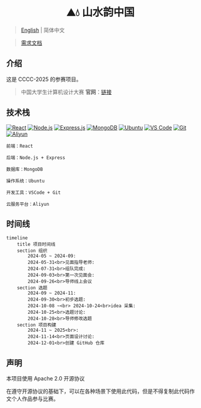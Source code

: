 <h1 align="center">⛰️💧 山水韵中国</h1>

> [English](./README.md) | 简体中文

> [需求文档](https://github.com/2311719626/CCCC_Project/blob/main/Other/%E9%9C%80%E6%B1%82%E6%96%87%E6%A1%A3.pdf)

## 介绍

这是 CCCC-2025 的参赛项目。

> 中国大学生计算机设计大赛 **官网**：[链接](https://jsjds.blcu.edu.cn/index.htm)

## 技术栈

[![React](https://img.shields.io/badge/react-%2320232a.svg?style=for-the-badge&logo=react&logoColor=%2361DAFB)](https://reactjs.org/)
[![Node.js](https://img.shields.io/badge/node.js-6DA55F?style=for-the-badge&logo=node.js&logoColor=white)](https://nodejs.org/)
[![Express.js](https://img.shields.io/badge/express.js-%23404d59.svg?style=for-the-badge&logo=express&logoColor=%2361DAFB)](https://expressjs.com/)
[![MongoDB](https://img.shields.io/badge/MongoDB-%234ea94b.svg?style=for-the-badge&logo=mongodb&logoColor=white)](https://www.mongodb.com/)
[![Ubuntu](https://img.shields.io/badge/Ubuntu-E95420?style=for-the-badge&logo=ubuntu&logoColor=white)](https://cn.ubuntu.com/)
[![VS Code](https://img.shields.io/badge/Visual%20Studio%20Code-0078d7.svg?style=for-the-badge&logo=visual-studio-code&logoColor=white)](https://code.visualstudio.com/)
[![Git](https://img.shields.io/badge/git-%23F05033.svg?style=for-the-badge&logo=git&logoColor=white)](https://git-scm.com/)
[![Aliyun](https://img.shields.io/badge/Aliyun-FF6A00?style=for-the-badge&logo=aliyun&logoColor=white)](https://www.aliyun.com/)

```
前端：React

后端：Node.js + Express

数据库：MongoDB

操作系统：Ubuntu

开发工具：VSCode + Git

云服务平台：Aliyun
```

## 时间线

```mermaid
timeline
    title 项目时间线
    section 组织
        2024-05 ~ 2024-09:
        2024-05-31<br>见面指导老师:
        2024-07-31<br>组队完成:
        2024-09-03<br>第一次见面会:
        2024-09-26<br>导师线上会议
    section 选题
        2024-09 ~ 2024-11:
        2024-09-30<br>初步选题:
        2024-10-08 ~<br> 2024-10-24<br>idea 采集:
        2024-10-25<br>选题讨论:
        2024-10-28<br>导师修改选题
    section 项目构建
        2024-11 ~ 2025<br>:
        2024-11-14<br>页面设计讨论:
        2024-12-01<br>创建 GitHub 仓库
```

## 声明

本项目使用 Apache 2.0 开源协议

在遵守开源协议的基础下，可以在各种场景下使用此代码，但是不得复制此代码作文个人作品参与比赛。
